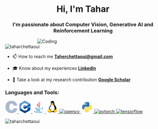 <h1 align="center">Hi, I'm Tahar</h1>
<h3 align="center">I'm passionate about Computer Vision, Generative AI and Reinforcement Learning</h3>
<img align="right" alt="Coding" width="400" src="https://www.braveriver.com/_files/public/ai-personalization-seo.gif">

<p align="left"> <img src="https://komarev.com/ghpvc/?username=taharchettaoui&label=Profile%20views&color=0e75b6&style=flat" alt="taharchettaoui" /> </p>

- 📫 How to reach me **Taherchettaoui@gmail.com**

- 🎓 Know about my experiences <a href="https://linkedin.com/in/chettaouitaher"> **LinkedIn** </a>

- 🔭 Take a look at my research contribution <a href="https://scholar.google.de/citations?hl=de&user=KrrfFY8AAAAJ"> **Google Scholar** </a>

<h3 align="left">Languages and Tools:</h3>
<p align="left"> <a href="https://www.cprogramming.com/" target="_blank" rel="noreferrer"> <img src="https://raw.githubusercontent.com/devicons/devicon/master/icons/c/c-original.svg" alt="c" width="40" height="40"/> </a> <a href="https://www.w3schools.com/cpp/" target="_blank" rel="noreferrer"> <img src="https://raw.githubusercontent.com/devicons/devicon/master/icons/cplusplus/cplusplus-original.svg" alt="cplusplus" width="40" height="40"/> </a> <a href="https://www.java.com" target="_blank" rel="noreferrer"> <img src="https://raw.githubusercontent.com/devicons/devicon/master/icons/java/java-original.svg" alt="java" width="40" height="40"/> </a> <a href="https://www.linux.org/" target="_blank" rel="noreferrer"> <img src="https://raw.githubusercontent.com/devicons/devicon/master/icons/linux/linux-original.svg" alt="linux" width="40" height="40"/> </a> <a href="https://opencv.org/" target="_blank" rel="noreferrer"> <img src="https://www.vectorlogo.zone/logos/opencv/opencv-icon.svg" alt="opencv" width="40" height="40"/> </a> <a href="https://www.python.org" target="_blank" rel="noreferrer"> <img src="https://raw.githubusercontent.com/devicons/devicon/master/icons/python/python-original.svg" alt="python" width="40" height="40"/> </a> <a href="https://pytorch.org/" target="_blank" rel="noreferrer"> <img src="https://www.vectorlogo.zone/logos/pytorch/pytorch-icon.svg" alt="pytorch" width="40" height="40"/> </a> <a href="https://www.tensorflow.org" target="_blank" rel="noreferrer"> <img src="https://www.vectorlogo.zone/logos/tensorflow/tensorflow-icon.svg" alt="tensorflow" width="40" height="40"/> </a> </p>

<p><img align="center" src="https://github-readme-stats.vercel.app/api/top-langs?username=taharchettaoui&show_icons=true&locale=en&layout=compact" alt="taharchettaoui" /></p>
